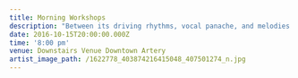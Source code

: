 ```yaml
---
title: Morning Workshops
description: "Between its driving rhythms, vocal panache, and melodies designed to hook deep, a careless listener might think Mike Ring's music is simply bombastic indie-pop. While the 24-year-old Colorado songwriter powers his songs with an infectious energy—both in his highly polished recordings and manic live show—his true artistic stamp is honesty and intimacy of his lyrics. Ring's lyrical voice is bold and unique, finding deep emotional resonance in sharp, elegant images and straightforward language. His ability to wrestle with themes of love, family, longing, and hope with clarity and immediacy drive the verve of his music."
date: 2016-10-15T20:00:00.000Z
time: '8:00 pm'
venue: Downstairs Venue Downtown Artery
artist_image_path: /1622778_403874216415048_407501274_n.jpg
---
```

